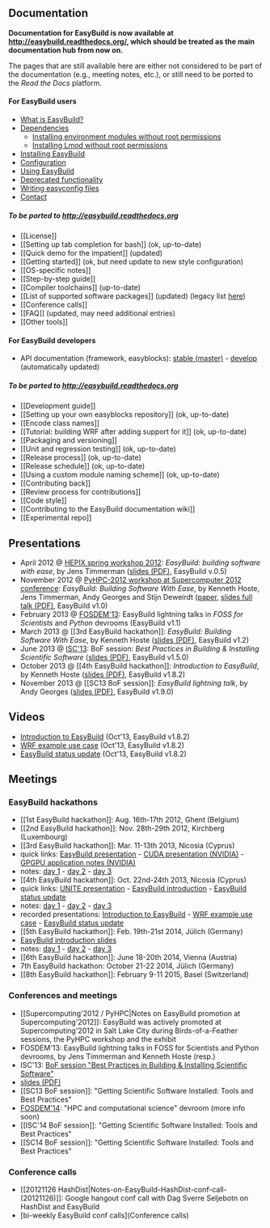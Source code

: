 ## Documentation

**Documentation for EasyBuild is now available at http://easybuild.readthedocs.org/, which should be treated as the main documentation hub from now on.**

The pages that are still available here are either not considered to be part of the documentation (e.g., meeting notes, etc.), or still need to be ported to the _Read the Docs_ platform.

#### For EasyBuild users

* [What is EasyBuild?](http://easybuild.readthedocs.org/en/latest/Introduction.html)
* [Dependencies](http://easybuild.readthedocs.org/en/latest/Installation.html#dependencies)
  * [Installing environment modules without root permissions](http://easybuild.readthedocs.org/en/latest/Installing-environment-modules-without-root-permissions.html)
  * [Installing Lmod without root permissions](http://easybuild.readthedocs.org/en/latest/Installing-Lmod-without-root-permissions.html)
* [Installing EasyBuild](http://easybuild.readthedocs.org/en/latest/Installation.html)
* [Configuration](http://easybuild.readthedocs.org/en/latest/Configuration.html)
* [Using EasyBuild](http://easybuild.readthedocs.org/en/latest/Using_the_EasyBuild_command_line.html)
* [Deprecated functionality](http://easybuild.readthedocs.org/en/latest/Deprecated-functionality.html)
* [Writing easyconfig files](http://easybuild.readthedocs.org/en/latest/Writing_easyconfig_files.html)
* [Contact](http://easybuild.readthedocs.org/en/latest/index.html#getting-help)

##### To be ported to http://easybuild.readthedocs.org

* [[License]]
* [[Setting up tab completion for bash]] (ok, up-to-date)
* [[Quick demo for the impatient]] (updated)
* [[Getting started]] (ok, but need update to new style configuration)
* [[OS-specific notes]]
* [[Step-by-step guide]]
* [[Compiler toolchains]] (up-to-date)
* [[List of supported software packages]] (updated) (legacy list [here](https://github.com/hpcugent/easybuild/wiki/List-of-supported-software-packages/ede46976d7367a86fe76ae79adba7b8e9fd9f118))
* [[Conference calls]]
* [[FAQ]] (updated, may need additional entries)
* [[Other tools]]

#### For EasyBuild developers

* API documentation (framework, easyblocks): [stable (master)](https://jenkins1.ugent.be/job/easybuild-framework_unit-test_hpcugent_master/Documentation/?) - [develop](https://jenkins1.ugent.be/job/easybuild-framework_unit-test_hpcugent_develop/Documentation) (automatically updated)
##### To be ported to http://easybuild.readthedocs.org

* [[Development guide]]
* [[Setting up your own easyblocks repository]] (ok, up-to-date)
* [[Encode class names]]
* [[Tutorial: building WRF after adding support for it]] (ok, up-to-date)
* [[Packaging and versioning]]
* [[Unit and regression testing]] (ok, up-to-date)
* [[Release process]] (ok, up-to-date)
* [[Release schedule]] (ok, up-to-date)
* [[Using a custom module naming scheme]] (ok, up-to-date)
* [[Contributing back]]
* [[Review process for contributions]]
* [[Code style]]
* [[Contributing to the EasyBuild documentation wiki]] 
* [[Experimental repo]]

## Presentations

* April 2012 @ [HEPIX spring workshop 2012](https://indico.cern.ch/contributionDisplay.py?sessionId=3&contribId=39&confId=160737): _EasyBuild: building software with ease_, by Jens Timmerman ([slides (PDF)](http://hpc.ugent.be/easybuild/easybuild_hepix_spring_2012.pdf), EasyBuild v.0.5)
* November 2012 @ [PyHPC-2012 workshop at Supercomputer 2012 conference](http://sc12.supercomputing.org/schedule/event_detail.php?evid=wksp118): _EasyBuild: Building Software With Ease_, by Kenneth Hoste, Jens Timmerman, Andy Georges and Stijn Deweirdt ([paper](http://hpcugent.github.com/easybuild/files/easybuild-PyHPC-SC12_paper.pdf), [slides full talk (PDF)](http://hpcugent.github.com/easybuild/files/easybuild-PyHPC-SC12_slides.pdf), EasyBuild v1.0)
* February 2013 @ [FOSDEM'13](http://fosdem.org/2013/): EasyBuild lightning talks in _FOSS for Scientists_ and _Python_ devrooms (EasyBuild v1.1)
* March 2013 @ [[3rd EasyBuild hackathon]]: _EasyBuild: Building Software With Ease_, by Kenneth Hoste ([slides (PDF)](http://hpcugent.github.com/easybuild/files/easybuild_hackathon_Cyprus_20130311.pdf), EasyBuild v1.2)
* June 2013 @ [ISC'13](http://www.isc-events.com/isc13/): BoF session: _Best Practices in Building & Installing Scientific Software_ ([slides (PDF)](http://hpcugent.github.io/easybuild/files/easybuild_BoF_ISC13_20130619.pdf), EasyBuild v1.5.0)
* October 2013 @ [[4th EasyBuild hackathon]]: _Introduction to EasyBuild_, by Kenneth Hoste ([slides (PDF)](http://hpcugent.github.io/easybuild/files/EasyBuild_introduction_hackathon-Cyprus-Oct13.pdf), EasyBuild v1.8.2)
* November 2013 @ [[SC13 BoF session]]: _EasyBuild lightning talk_, by Andy Georges ([slides (PDF)](http://hpcugent.github.io/easybuild/files/SC13_BoF_EasyBuild.pdf), EasyBuild v1.9.0)

## Videos

 * [Introduction to EasyBuild](http://www.youtube.com/watch?v=bOeNsfLB2t4) (Oct'13, EasyBuild v1.8.2)
 * [WRF example use case](http://www.youtube.com/watch?v=e7fyHtO8_qs) (Oct'13, EasyBuild v1.8.2)
 * [EasyBuild status update](http://www.youtube.com/watch?v=A140WvbqaNw) (Oct'13, EasyBuild v1.8.2)

## Meetings

### EasyBuild hackathons

* [[1st EasyBuild hackathon]]: Aug. 16th-17th 2012, Ghent (Belgium)
* [[2nd EasyBuild hackathon]]: Nov. 28th-29th 2012, Kirchberg (Luxembourg)
* [[3rd EasyBuild hackathon]]: Mar. 11-13th 2013, Nicosia (Cyprus)
 * quick links: [EasyBuild presentation](http://hpcugent.github.com/easybuild/files/easybuild_hackathon_Cyprus_20130311.pdf) - [CUDA presentation (NVIDIA)](http://hpcugent.github.com/easybuild/files/CUDA_Toolkit_for_Sysadmins.pdf) - [GPGPU application notes (NVIDIA)](https://github.com/hpcugent/easybuild/wiki/GPGPU-apps-notes-NVIDIA)
 * notes: [day 1](https://github.com/hpcugent/easybuild/wiki/3rd-easybuild-hackathon---meeting-minutes-day-1) - [day 2](https://github.com/hpcugent/easybuild/wiki/3rd-easybuild-hackathon---meeting-minutes-day-2) - [day 3](https://github.com/hpcugent/easybuild/wiki/3rd-easybuild-hackathon---meeting-minutes-day-3)
* [[4th EasyBuild hackathon]]: Oct. 22nd-24th 2013, Nicosia (Cyprus)
 * quick links: [UNITE presentation](http://hpcugent.github.io/easybuild/files/EasyBuild_hackathon_Cyprus_Oct13_UNITE.pdf) - [EasyBuild introduction](http://hpcugent.github.io/easybuild/files/EasyBuild_introduction_hackathon-Cyprus-Oct13.pdf) - [EasyBuild status update](http://hpcugent.github.io/easybuild/files/EasyBuild_status-update_hackathon-Cyprus-Oct13.pdf)
 * notes: [day 1](https://github.com/hpcugent/easybuild/wiki/4th-easybuild-hackathon---meeting-minutes-day-1) - [day 2](https://github.com/hpcugent/easybuild/wiki/4th-easybuild-hackathon---meeting-minutes-day-2) - [day 3](https://github.com/hpcugent/easybuild/wiki/4th-easybuild-hackathon---meeting-minutes-day-3)
  * recorded presentations: [Introduction to EasyBuild](http://www.youtube.com/watch?v=bOeNsfLB2t4) - [WRF example use case](http://www.youtube.com/watch?v=e7fyHtO8_qs) - [EasyBuild status update](http://www.youtube.com/watch?v=A140WvbqaNw)
* [[5th EasyBuild hackathon]]: Feb. 19th-21st 2014, Jülich (Germany)
 * [EasyBuild introduction slides](http://users.ugent.be/~kehoste/EasyBuild_introduction_hackathon-JSC-Feb14.pdf)
 * notes: [day 1](https://github.com/hpcugent/easybuild/wiki/5th-easybuild-hackathon---meeting-minutes-day-1) - [day 2](https://github.com/hpcugent/easybuild/wiki/5th-easybuild-hackathon---meeting-minutes-day-2) - [day 3](https://github.com/hpcugent/easybuild/wiki/5th-easybuild-hackathon---meeting-minutes-day-3)
* [[6th EasyBuild hackathon]]: June 18-20th 2014, Vienna (Austria)
* 7th EasyBuild hackathon: October 21-22 2014, Jülich (Germany)
* [[8th EasyBuild hackathon]]: February 9-11 2015, Basel (Switzerland)

### Conferences and meetings

 * [[Supercomputing'2012 / PyHPC|Notes on EasyBuild promotion at Supercomputing'2012]]: EasyBuild was actively promoted at Supercomputing'2012 in Salt Lake City during Birds-of-a-Feather sessions, the PyHPC workshop and the exhibit
 * FOSDEM'13: EasyBuild lightning talks in FOSS for Scientists and Python devrooms, by Jens Timmerman and Kenneth Hoste (resp.)
 * ISC'13: [BoF session "Best Practices in Building & Installing Scientific Software"](http://www.isc-events.com/isc13_ap/presentationdetails.php?t=contribution&o=2108&a=select&ra=eventdetails)
  * [slides (PDF)](http://hpcugent.github.com/easybuild/files/easybuild_BoF_ISC13_20130619.pdf)
 * [[SC13 BoF session]]: "Getting Scientific Software Installed: Tools and Best Practices"
 * [FOSDEM'14](https://fosdem.org/2014/): "HPC and computational science" devroom (more info soon)
 * [[ISC'14 BoF session]]: "Getting Scientific Software Installed: Tools and Best Practices"
 * [[SC14 BoF session]]: "Getting Scientific Software Installed: Tools and Best Practices"

### Conference calls

 * [[20121126 HashDist|Notes-on-EasyBuild-HashDist-conf-call-(20121126)]]: Google hangout conf call with Dag Sverre Seljebotn on HashDist and EasyBuild
 * [bi-weekly EasyBuild conf calls](Conference calls)